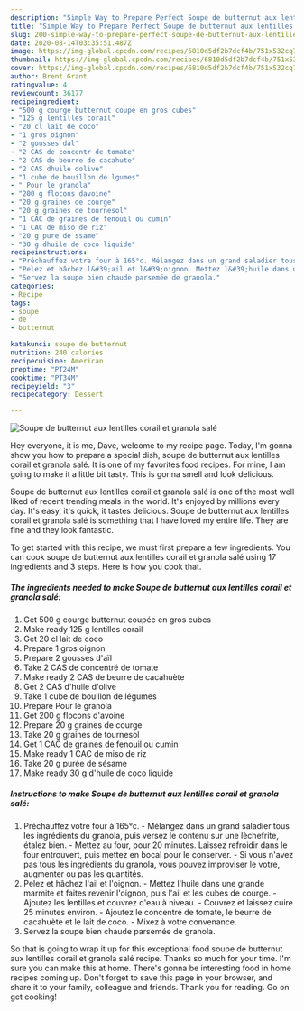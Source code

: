 ```yaml
---
description: "Simple Way to Prepare Perfect Soupe de butternut aux lentilles corail et granola salé"
title: "Simple Way to Prepare Perfect Soupe de butternut aux lentilles corail et granola salé"
slug: 200-simple-way-to-prepare-perfect-soupe-de-butternut-aux-lentilles-corail-et-granola-sale
date: 2020-08-14T03:35:51.487Z
image: https://img-global.cpcdn.com/recipes/6810d5df2b7dcf4b/751x532cq70/soupe-de-butternut-aux-lentilles-corail-et-granola-sale-photo-principale-de-la-recette.jpg
thumbnail: https://img-global.cpcdn.com/recipes/6810d5df2b7dcf4b/751x532cq70/soupe-de-butternut-aux-lentilles-corail-et-granola-sale-photo-principale-de-la-recette.jpg
cover: https://img-global.cpcdn.com/recipes/6810d5df2b7dcf4b/751x532cq70/soupe-de-butternut-aux-lentilles-corail-et-granola-sale-photo-principale-de-la-recette.jpg
author: Brent Grant
ratingvalue: 4
reviewcount: 36177
recipeingredient:
- "500 g courge butternut coupe en gros cubes"
- "125 g lentilles corail"
- "20 cl lait de coco"
- "1 gros oignon"
- "2 gousses dal"
- "2 CAS de concentr de tomate"
- "2 CAS de beurre de cacahute"
- "2 CAS dhuile dolive"
- "1 cube de bouillon de lgumes"
- " Pour le granola"
- "200 g flocons davoine"
- "20 g graines de courge"
- "20 g graines de tournesol"
- "1 CAC de graines de fenouil ou cumin"
- "1 CAC de miso de riz"
- "20 g pure de ssame"
- "30 g dhuile de coco liquide"
recipeinstructions:
- "Préchauffez votre four à 165°c. Mélangez dans un grand saladier tous les ingrédients du granola, puis versez le contenu sur une lèchefrite, étalez bien. Mettez au four, pour 20 minutes. Laissez refroidir dans le four entrouvert, puis mettez en bocal pour le conserver. Si vous n&#39;avez pas tous les ingrédients du granola, vous pouvez improviser le votre, augmenter ou pas les quantités."
- "Pelez et hâchez l&#39;ail et l&#39;oignon. Mettez l&#39;huile dans une grande marmite et faites revenir l&#39;oignon, puis l&#39;ail et les cubes de courge. Ajoutez les lentilles et couvrez d&#39;eau à niveau. Couvrez et laissez cuire 25 minutes environ. Ajoutez le concentré de tomate, le beurre de cacahuète et le lait de coco. Mixez à votre convenance."
- "Servez la soupe bien chaude parsemée de granola."
categories:
- Recipe
tags:
- soupe
- de
- butternut

katakunci: soupe de butternut 
nutrition: 240 calories
recipecuisine: American
preptime: "PT24M"
cooktime: "PT34M"
recipeyield: "3"
recipecategory: Dessert

---
```



![Soupe de butternut aux lentilles corail et granola salé](https://img-global.cpcdn.com/recipes/6810d5df2b7dcf4b/751x532cq70/soupe-de-butternut-aux-lentilles-corail-et-granola-sale-photo-principale-de-la-recette.jpg)

Hey everyone, it is me, Dave, welcome to my recipe page. Today, I'm gonna show you how to prepare a special dish, soupe de butternut aux lentilles corail et granola salé. It is one of my favorites food recipes. For mine, I am going to make it a little bit tasty. This is gonna smell and look delicious.

Soupe de butternut aux lentilles corail et granola salé is one of the most well liked of recent trending meals in the world. It's enjoyed by millions every day. It's easy, it's quick, it tastes delicious. Soupe de butternut aux lentilles corail et granola salé is something that I have loved my entire life. They are fine and they look fantastic.




To get started with this recipe, we must first prepare a few ingredients. You can cook soupe de butternut aux lentilles corail et granola salé using 17 ingredients and 3 steps. Here is how you cook that.

<!--inarticleads1-->

##### The ingredients needed to make Soupe de butternut aux lentilles corail et granola salé:

1. Get 500 g courge butternut coupée en gros cubes
1. Make ready 125 g lentilles corail
1. Get 20 cl lait de coco
1. Prepare 1 gros oignon
1. Prepare 2 gousses d&#39;aïl
1. Take 2 CAS de concentré de tomate
1. Make ready 2 CAS de beurre de cacahuète
1. Get 2 CAS d&#39;huile d&#39;olive
1. Take 1 cube de bouillon de légumes
1. Prepare  Pour le granola
1. Get 200 g flocons d&#39;avoine
1. Prepare 20 g graines de courge
1. Take 20 g graines de tournesol
1. Get 1 CAC de graines de fenouil ou cumin
1. Make ready 1 CAC de miso de riz
1. Take 20 g purée de sésame
1. Make ready 30 g d&#39;huile de coco liquide




<!--inarticleads2-->

##### Instructions to make Soupe de butternut aux lentilles corail et granola salé:

1. Préchauffez votre four à 165°c. - Mélangez dans un grand saladier tous les ingrédients du granola, puis versez le contenu sur une lèchefrite, étalez bien. - Mettez au four, pour 20 minutes. Laissez refroidir dans le four entrouvert, puis mettez en bocal pour le conserver. - Si vous n&#39;avez pas tous les ingrédients du granola, vous pouvez improviser le votre, augmenter ou pas les quantités.
1. Pelez et hâchez l&#39;ail et l&#39;oignon. - Mettez l&#39;huile dans une grande marmite et faites revenir l&#39;oignon, puis l&#39;ail et les cubes de courge. - Ajoutez les lentilles et couvrez d&#39;eau à niveau. - Couvrez et laissez cuire 25 minutes environ. - Ajoutez le concentré de tomate, le beurre de cacahuète et le lait de coco. - Mixez à votre convenance.
1. Servez la soupe bien chaude parsemée de granola.




So that is going to wrap it up for this exceptional food soupe de butternut aux lentilles corail et granola salé recipe. Thanks so much for your time. I'm sure you can make this at home. There's gonna be interesting food in home recipes coming up. Don't forget to save this page in your browser, and share it to your family, colleague and friends. Thank you for reading. Go on get cooking!

